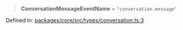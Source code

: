 > **ConversationMessageEventName** = `"conversation.message"`

Defined in: [packages/core/src/types/conversation.ts:3](https://github.com/signalwire/signalwire-js/blob/52fa77b6c8db68f4c99b30b3776f45a4309e15bf/packages/core/src/types/conversation.ts#L3)
